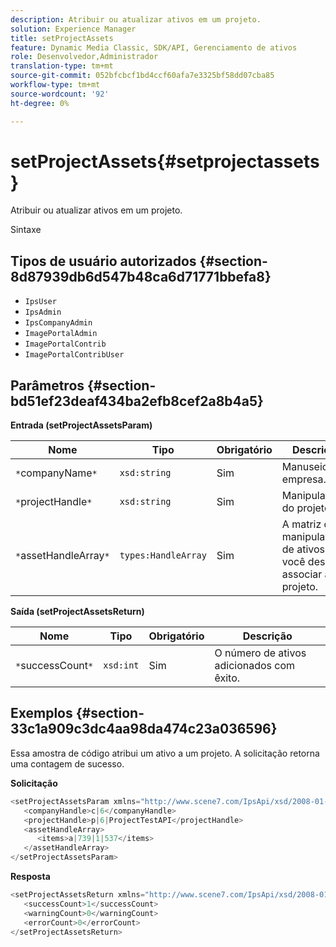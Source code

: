 ```yaml
---
description: Atribuir ou atualizar ativos em um projeto.
solution: Experience Manager
title: setProjectAssets
feature: Dynamic Media Classic, SDK/API, Gerenciamento de ativos
role: Desenvolvedor,Administrador
translation-type: tm+mt
source-git-commit: 052bfcbcf1bd4ccf60afa7e3325bf58dd07cba85
workflow-type: tm+mt
source-wordcount: '92'
ht-degree: 0%

---
```



# setProjectAssets{#setprojectassets}

Atribuir ou atualizar ativos em um projeto.

Sintaxe

## Tipos de usuário autorizados {#section-8d87939db6d547b48ca6d71771bbefa8}

* `IpsUser`
* `IpsAdmin`
* `IpsCompanyAdmin`
* `ImagePortalAdmin`
* `ImagePortalContrib`
* `ImagePortalContribUser`

## Parâmetros {#section-bd51ef23deaf434ba2efb8cef2a8b4a5}

**Entrada (setProjectAssetsParam)**

| Nome | Tipo | Obrigatório | Descrição |
|---|---|---|---|
| `*`companyName`*` | `xsd:string` | Sim | Manuseio da empresa. |
| `*`projectHandle`*` | `xsd:string` | Sim | Manipulador do projeto. |
| `*`assetHandleArray`*` | `types:HandleArray` | Sim | A matriz de manipuladores de ativos que você deseja associar ao projeto. |

**Saída (setProjectAssetsReturn)**

| Nome | Tipo | Obrigatório | Descrição |
|---|---|---|---|
| `*`successCount`*` | `xsd:int` | Sim | O número de ativos adicionados com êxito. |

## Exemplos {#section-33c1a909c3dc4aa98da474c23a036596}

Essa amostra de código atribui um ativo a um projeto. A solicitação retorna uma contagem de sucesso.

**Solicitação**

```java
<setProjectAssetsParam xmlns="http://www.scene7.com/IpsApi/xsd/2008-01-15">
   <companyHandle>c|6</companyHandle>
   <projectHandle>p|6|ProjectTestAPI</projectHandle>
   <assetHandleArray>
      <items>a|739|1|537</items>
   </assetHandleArray>
</setProjectAssetsParam>
```

**Resposta**

```java
<setProjectAssetsReturn xmlns="http://www.scene7.com/IpsApi/xsd/2008-01-15">
   <successCount>1</successCount>
   <warningCount>0</warningCount>
   <errorCount>0</errorCount>
</setProjectAssetsReturn>
```

